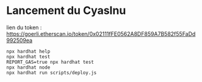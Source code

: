 # Lancement du CyasInu

lien du token : https://goerli.etherscan.io/token/0x02111fFE0562A8DF859A7B582f55FaDd992509ea
 
```shell
npx hardhat help
npx hardhat test
REPORT_GAS=true npx hardhat test
npx hardhat node
npx hardhat run scripts/deploy.js
```
